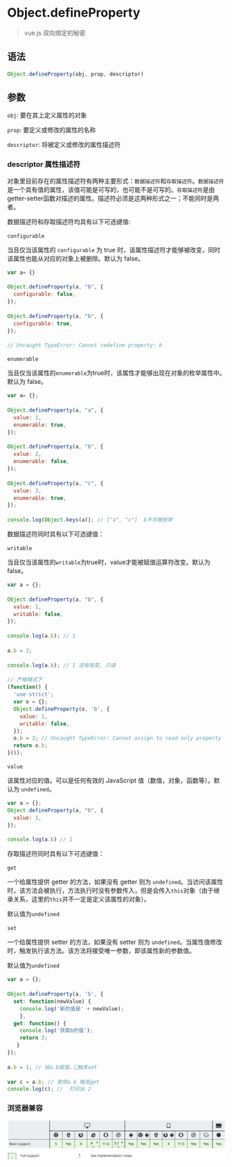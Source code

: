 # Object.defineProperty

> vue.js 双向绑定的秘密


## 语法

```js
Object.defineProperty(obj, prop, descriptor)
```

## 参数

`obj`: 要在其上定义属性的对象

`prop`: 要定义或修改的属性的名称

`descriptor`: 将被定义或修改的属性描述符

### descriptor 属性描述符

对象里目前存在的属性描述符有两种主要形式：`数据描述符`和`存取描述符`。`数据描述符`是一个具有值的属性，该值可能是可写的，也可能不是可写的。`存取描述符`是由getter-setter函数对描述的属性。描述符必须是这两种形式之一；不能同时是两者。

数据描述符和存取描述符均具有以下可选键值:

`configurable`

当且仅当该属性的 `configurable` 为 true 时，该属性描述符才能够被改变，同时该属性也能从对应的对象上被删除。默认为 false。

```js
var a= {}

Object.defineProperty(a, "b", {
  configurable: false,
});

Object.defineProperty(a, "b", {
  configurable: true,
});

// Uncaught TypeError: Cannot redefine property: b
```

`enumerable`

当且仅当该属性的`enumerable`为true时，该属性才能够出现在对象的枚举属性中。默认为 false。

```js
var a= {};

Object.defineProperty(a, "a", {
  value: 1,
  enumerable: true,
});

Object.defineProperty(a, "b", {
  value: 2,
  enumerable: false,
});

Object.defineProperty(a, "c", {
  value: 3,
  enumerable: true,
});

console.log(Object.keys(a)); // ["a", "c"]  b不可被枚举
```

数据描述符同时具有以下可选键值：

`writable`

当且仅当该属性的`writable`为true时，value才能被赋值运算符改变。默认为 false。

```js
var a = {}; 

Object.defineProperty(a, "b", { 
  value: 1,
  writable: false,
});

console.log(a.b); // 1

a.b = 2;

console.log(a.b); // 1 没有改变, 只读

// 严格模式下
(function() {
  'use strict';
  var o = {};
  Object.defineProperty(o, 'b', {
    value: 1,
    writable: false,
  });
  o.b = 2; // Uncaught TypeError: Cannot assign to read only property 'b' of object '#<Object>'
  return o.b;
}());
```

`value`

该属性对应的值。可以是任何有效的 JavaScript 值（数值，对象，函数等）。默认为 `undefined`。

```js
var a = {};
Object.defineProperty(a, "b", {
  value: 1,
});

console.log(a.b) // 1
```

存取描述符同时具有以下可选键值：

`get`

一个给属性提供 getter 的方法，如果没有 getter 则为 `undefined`。当访问该属性时，该方法会被执行，方法执行时没有参数传入，但是会传入`this`对象（由于继承关系，这里的`this`并不一定是定义该属性的对象）。

默认值为`undefined`

`set`

一个给属性提供 setter 的方法，如果没有 setter 则为 `undefined`。当属性值修改时，触发执行该方法。该方法将接受唯一参数，即该属性新的参数值。

默认值为`undefined`


```js
var a = {};

Object.defineProperty(a, 'b', {
  set: function(newValue) {
    console.log('新的值是' + newValue);
    },
  get: function() {
    console.log('获取b的值');
    return 2;
   }
});

a.b = 1; // 给a.b赋值，触发set

var c = a.b; // 使用a.b 触发get
console.log(c); //  打印出 2

```

### 浏览器兼容

![](learn07_01.jpg)